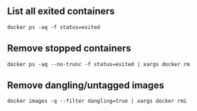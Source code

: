 ## List all exited containers

```
docker ps -aq -f status=exited
```

## Remove stopped containers

```
docker ps -aq --no-trunc -f status=exited | xargs docker rm
```

## Remove dangling/untagged images

```
docker images -q --filter dangling=true | xargs docker rmi
```

